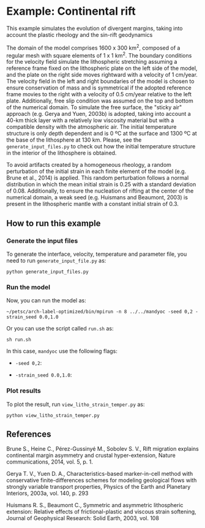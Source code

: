 # Example: Continental rift

This example simulates the evolution of divergent margins, taking into account the plastic rheology and the sin-rift geodynamics

The domain of the model comprises 1600 x 300 km<sup>2</sup>, composed of a regular mesh with square elements of 1 x 1 km<sup>2</sup>.
The boundary conditions for the velocity field simulate the lithospheric stretching
assuming a reference frame fixed on the lithospheric plate on the left side of the model,
and the plate on the right side moves rightward with a velocity of 1 cm/year.
The velocity field in the left and right boundaries of the model is chosen to ensure conservation of mass
and is symmetrical if the adopted reference frame movies to the right with a velocity of 0.5 cm/year relative to the left plate.
Additionally, free slip condition was assumed on the top and bottom of the numerical domain.
To simulate the free surface, the "sticky air" approach (e.g. Gerya and Yuen, 2003b) is adopted,
taking into account a 40-km thick layer with a relatively low viscosity material but with a compatible density with the atmospheric air.
The initial temperature structure is only depth dependent and is 0 ºC at the surface and 1300 ºC at the base of the lithosphere at 130 km.
Please, see the `generate_input_files.py` to check out how the initial temperature structure in the interior of the lithosphere is obtained.

To avoid artifacts created by a homogeneous rheology, a random perturbation of the initial strain in each finite element of the model (e.g. Brune et al., 2014) is applied.
This random perturbation follows a normal distribution in which the mean initial strain is 0.25 with a standard deviation of 0.08.
Additionally, to ensure the nucleation of rifting at the center of the numerical domain,
a weak seed (e.g. Huismans and Beaumont, 2003) is present in the lithospheric mantle with a constant initial strain of 0.3.


## How to run this example

### Generate the input files

To generate the interface, velocity, temperature and parameter file, you need to run `generate_input_file.py` as:
```
python generate_input_files.py
```

### Run the model

Now, you can run the model as:
```
~/petsc/arch-label-optimized/bin/mpirun -n 8 ../../mandyoc -seed 0,2 -strain_seed 0.0,1.0 
```

Or you can use the script called `run.sh` as: 
```
sh run.sh
```

In this case, `mandyoc` use the following flags:

* `-seed 0,2`:

* `-strain_seed 0.0,1.0`:


### Plot results

To plot the result, run `view_litho_strain_temper.py` as:
```
python view_litho_strain_temper.py
```


## References
Brune S., Heine C., Pérez-Gussinyé M., Sobolev S. V., Rift migration explains continental margin asymmetry and crustal hyper-extension,
Nature communications, 2014, vol. 5, p. 1.

Gerya T. V., Yuen D. A., Characteristics-based marker-in-cell method with conservative finite-differences schemes for modeling geological flows with strongly variable transport properties,
Physics of the Earth and Planetary Interiors, 2003a, vol. 140, p. 293

Huismans R. S., Beaumont C., Symmetric and asymmetric lithospheric extension: Relative effects of frictional-plastic and viscous strain softening,
Journal of Geophysical Research: Solid Earth, 2003, vol. 108
